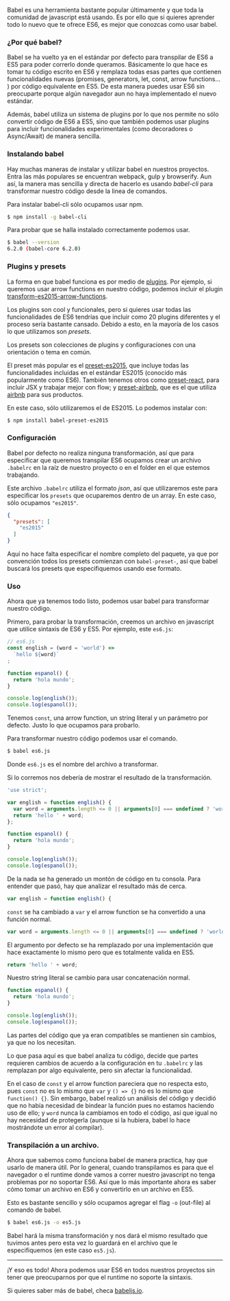 [//]: # (title   - Introducción a babel            )
[//]: # (tags    - javascript, es6, babel, tooling )
[//]: # (id      - 15                              )
[//]: # (date    - 2016.03.19                      )
[//]: # (url     - introduccion-a-babel            )
[//]: # (excerpt - Babel es una herramienta bastante popular últimamente y que toda la comunidad de javascript está usando. Es por ello que si quieres aprender todo lo nuevo que te ofrece ES6, es mejor que conozcas como usar babel. )


Babel es una herramienta bastante popular últimamente y que toda la comunidad de javascript está usando. Es por ello que si quieres aprender todo lo nuevo que te ofrece ES6, es mejor que conozcas como usar babel.

### ¿Por qué babel?
Babel se ha vuelto ya en el estándar por defecto para transpilar de ES6 a ES5 para poder correrlo donde queramos. Básicamente lo que hace es tomar tu código escrito en ES6 y remplaza todas esas partes que contienen funcionalidades nuevas (promises, generators, let, const, arrow functions... ) por código equivalente en ES5. De esta manera puedes usar ES6 sin preocuparte porque algún navegador aun no haya implementado el nuevo estándar.

Además, babel utiliza un sistema de plugins por lo que nos permite no sólo convertir código de ES6 a ES5, sino que también podemos usar plugins para incluir funcionalidades experimentales (como decoradores o Async/Await) de manera sencilla.


### Instalando babel
Hay muchas maneras de instalar y utilizar babel en nuestros proyectos. Entra las más populares se encuentran webpack, gulp y browserify. Aun así, la manera mas sencilla y directa de hacerlo es usando *babel-cli* para transformar nuestro código desde la linea de comandos.

Para instalar babel-cli sólo ocupamos usar npm.
```bash
$ npm install -g babel-cli
```

Para probar que se halla instalado correctamente podemos usar.

```bash
$ babel --version
6.2.0 (babel-core 6.2.0)
```

### Plugins y presets
La forma en que babel funciona es por medio de [plugins](http://babeljs.io/docs/plugins/). Por ejemplo, si queremos usar arrow functions en nuestro código, podemos incluir el plugin [transform-es2015-arrow-functions](http://babeljs.io/docs/plugins/transform-es2015-arrow-functions/).

Los plugins son cool y funcionales, pero si quieres usar todas las funcionalidades de ES6 tendrías que incluir como 20 plugins diferentes y el proceso sería bastante cansado. Debido a esto, en la mayoría de los casos lo que utilizamos son *presets*.

Los presets son colecciones de plugins y configuraciones con una orientación o tema en común.

El preset más popular es el [preset-es2015](http://babeljs.io/docs/plugins/preset-es2015/), que incluye todas las funcionalidades incluidas en el estándar ES2015 (conocido más popularmente como ES6). También tenemos otros como [preset-react](http://babeljs.io/docs/plugins/preset-react/), para incluir JSX y trabajar mejor con flow; y [preset-airbnb](https://github.com/airbnb/babel-preset-airbnb), que es el que utiliza [airbnb](https://www.airbnb.com/) para sus productos.

En este caso, sólo utilizaremos el de ES2015. Lo podemos instalar con:
```bash
$ npm install babel-preset-es2015
```

### Configuración
Babel por defecto no realiza ninguna transformación, así que para especificar que queremos transpilar ES6 ocupamos crear un archivo `.babelrc` en la raíz de nuestro proyecto o en el folder en el que estemos trabajando.

Este archivo `.babelrc` utiliza el formato *json*, así que utilizaremos este para especificar los `presets` que ocuparemos dentro de un array. En este caso, sólo ocupamos `"es2015"`.

```json
{
  "presets": [
    "es2015"
  ]
}
```
Aquí no hace falta especificar el nombre completo del paquete, ya que por convención todos los presets comienzan con `babel-preset-`, así que babel buscará los presets que especifiquemos usando ese formato.

### Uso

Ahora que ya tenemos todo listo, podemos usar babel para transformar nuestro código.

Primero, para probar la transformación, creemos un archivo en javascript que utilice sintaxis de ES6 y ES5. Por ejemplo, este `es6.js`:
```js
// es6.js
const english = (word = 'world') =>
  `hello ${word}`
;

function espanol() {
  return 'hola mundo';
}

console.log(english());
console.log(espanol());

```

Tenemos `const`, una arrow function, un string literal y un parámetro por defecto. Justo lo que ocupamos para probarlo.

Para transformar nuestro código podemos usar el comando.
```bash
$ babel es6.js
```
Donde `es6.js` es el nombre del archivo a transformar.

Si lo corremos nos debería de mostrar el resultado de la transformación.

```js
'use strict';

var english = function english() {
  var word = arguments.length <= 0 || arguments[0] === undefined ? 'world' : arguments[0];
  return 'hello ' + word;
};

function espanol() {
  return 'hola mundo';
}

console.log(english());
console.log(espanol());
```

De la nada se ha generado un montón de código en tu consola. Para entender que pasó, hay que analizar el resultado más de cerca.

```js
var english = function english() {
```
`const` se ha cambiado a `var` y el arrow function se ha convertido a una función normal.

```js
var word = arguments.length <= 0 || arguments[0] === undefined ? 'world' : arguments[0];
```
El argumento por defecto se ha remplazado por una implementación que hace exactamente lo mismo pero que es totalmente valida en ES5.

```js
return 'hello ' + word;
```
Nuestro string literal se cambio para usar concatenación normal.

```js
function espanol() {
  return 'hola mundo';
}

console.log(english());
console.log(espanol());
```
Las partes del código que ya eran compatibles se mantienen sin cambios, ya que no los necesitan.

Lo que pasa aquí es que babel analiza tu código, decide que partes requieren cambios de acuerdo a la configuración en tu `.babelrc` y las remplazan por algo equivalente, pero sin afectar la funcionalidad.

En el caso de `const` y el arrow function pareciera que no respecta esto, pues `const` no es lo mismo que `var` y `() => {}` no es lo mismo que `function() {}`. Sin embargo, babel realizó un análisis del código y decidió que no había necesidad de bindear la función pues no estamos haciendo uso de ello; y `word` nunca la cambiamos en todo el código, así que igual no hay necesidad de protegerla (aunque si la hubiera, babel lo hace mostrándote un error al compilar).

### Transpilación a un archivo.
Ahora que sabemos como funciona babel de manera practica, hay que usarlo de manera útil. Por lo general, cuando transpilamos es para que el navegador o el runtime donde vamos a correr nuestro javascript no tenga problemas por no soportar ES6. Así que lo más importante ahora es saber cómo tomar un archivo en ES6 y convertirlo en un archivo en ES5.

Esto es bastante sencillo y sólo ocupamos agregar el flag `-o` (out-file) al comando de babel.

```bash
$ babel es6.js -o es5.js
```

Babel hará la misma transformación y nos dará el mismo resultado que tuvimos antes pero esta vez lo guardará en el archivo que le especifiquemos (en este caso `es5.js`).

---

¡Y eso es todo! Ahora podemos usar ES6 en todos nuestros proyectos sin tener que preocuparnos por que el runtime no soporte la sintaxis.

Si quieres saber más de babel, checa [babeljs.io](http://babeljs.io/).
